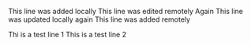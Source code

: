 
This line was added locally
This line was edited  remotely Again
This line was updated locally again
This line was added remotely

Thi is a test line 1
This is a test line 2